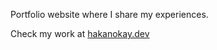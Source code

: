 Portfolio website where I share my experiences.

Check my work at [hakanokay.dev](https://hakanokay.dev)
